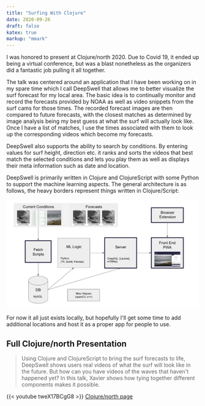 ```yaml
---
title: "Surfing With Clojure"
date: 2020-09-26
draft: false
katex: true
markup: "mmark"
---
```


 I was honored to present at Clojure/north 2020. Due to Covid 19, it ended up being a virtual conference, but was a blast nonetheless as the organizers did a fantastic job pulling it all together. 

 The talk was centered around an application that I have been working on in my spare time which I call DeepSwell that allows me to better visualize the surf forecast for my local area. The basic idea is to continually monitor and record the forecasts provided by NOAA as well as video snippets from the surf cams for those times. The recorded forecast images are then compared to future forecasts, with the closest matches as determined by image analysis being my best guess at what the surf will actually look like. Once I have a list of matches, I use the times associated with them to look up the corresponding videos which become my forecasts. 

 DeepSwell also supports the ability to search by conditions. By entering values for surf height, direction etc. it ranks and sorts the videos that best match the selected conditions and lets you play them as well as displays their meta information such as date and location.
 
 DeepSwell is primarily written in Clojure and ClojureScript with some Python to support the machine learning aspects. The general architecture is as follows, the heavy borders represent things written in Clojure/Script:

 ![alt text](/dsarch.png "DeepSwell Architecture")

 For now it all just exists locally, but hopefully I'll get some time to add additional locations and host it as a proper app for people to use. 

 ## Full Clojure/north Presentation
 > Using Clojure and ClojureScript to bring the surf forecasts to life, DeepSwell shows users real videos of what the surf will look like in the future. But how can you have videos of the waves that haven't happened yet? In this talk, Xavier shows how tying together different components makes it possible.

{{< youtube tweX17BCgG8 >}}
[Clojure/north page](https://clojurenorth.com/xavier-o-neil.html)


